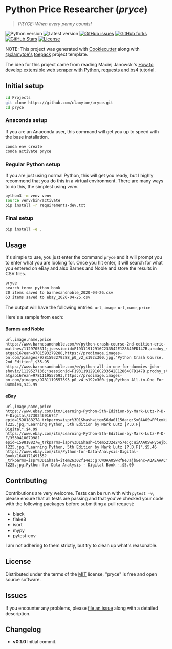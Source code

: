 # Python Price Researcher (*pryce*)

> *PRYCE: When every penny counts!*

![Python version][python-version]
![Latest version][latest-version]
[![GitHub issues][issues-image]][issues-url]
[![GitHub forks][fork-image]][fork-url]
[![GitHub Stars][stars-image]][stars-url]
[![License][license-image]][license-url]

NOTE: This project was generated with [Cookiecutter](https://github.com/audreyr/cookiecutter) along with [@clamytoe's](https://github.com/clamytoe) [toepack](https://github.com/clamytoe/toepack) project template.

The idea for this project came from reading Maciej Janowski's [How to develop extensible web scraper with Python, requests and bs4](https://janowski.dev/blog/how-develop-extensible-web-scraper-python-requests-and-bs4/) tutorial.
 
## Initial setup

```zsh
cd Projects
git clone https://github.com/clamytoe/pryce.git
cd pryce
```

### Anaconda setup

If you are an Anaconda user, this command will get you up to speed with the base installation.

```zsh
conda env create
conda activate pryce
```

### Regular Python setup

If you are just using normal Python, this will get you ready, but I highly recommend that you do this in a virtual environment. There are many ways to do this, the simplest using *venv*.

```zsh
python3 -m venv venv
source venv/bin/activate
pip install -r requirements-dev.txt
```

### Final setup

```zsh
pip install -e .
```

## Usage

It's simple to use, you just enter the command `pryce` and it will prompt you to enter what you are looking for.
Once you hit enter, it will search for what you entered on eBay and also Barnes and Noble and store the results in CSV files.
```zsh
pryce
search term: python book
20 items saved to barnesandnoble_2020-04-26.csv
63 items saved to ebay_2020-04-26.csv
```

The output will have the following entries: `url`, `image url`, `name`, `price`

Here's a sample from each:

#### Barnes and Noble

```csv
url,image,name,price
https://www.barnesandnoble.com/w/python-crash-course-2nd-edition-eric-matthes/1129705311;jsessionid=F19311912916C233542E128640FD147B.prodny_store01-atgap16?ean=9781593279288,https://prodimage.images-bn.com/pimages/9781593279288_p0_v2_s192x300.jpg,"Python Crash Course, 2nd Edition",$35.95
https://www.barnesandnoble.com/w/python-all-in-one-for-dummies-john-shovic/1129527136;jsessionid=F19311912916C233542E128640FD147B.prodny_store01-atgap16?ean=9781119557593,https://prodimage.images-bn.com/pimages/9781119557593_p0_v4_s192x300.jpg,Python All-in-One For Dummies,$35.99
```

#### eBay

```csv
url,image,name,price
https://www.ebay.com/itm/Learning-Python-5th-Edition-by-Mark-Lutz-P-D-F-Digital/373024691674?epid=159818827&_trkparms=ispr%3D1&hash=item56da0115da:g:Sx0AAOSwPPlemkU0&enc=AQAEAAACYIQvEcHUrT7nmUC3yY5qbPyaBN1nJEDYW8MyypsJPgXKQAYcH4BGwQtpYi1R8mhqgKeVRVjBT8y7ZWb89fDOpryWUgf0THIADujLfdreTjNdxdDL7Ho9hGlrunzP%2FeO%2BjPqo1cA1YMZrjVldYGi4PigGwAaDlna2HGx2AkOUvdkjVrXRSG9uUQJ4EAHfQk5Yzug1V7DC4NkgqfItgz0uPmjZKPLTU%2BJRIhf%2Bgu%2B76ie0uOyxgz8uHoVfGBbIIAR1bsQJsYzhaLFSZS8Z5f9ZLXznXbLa%2Fn5WPd0WmvYk3JbjdShaG3UNhnYOf%2FB73e1yX4gr4bl3BpRi412ON4C2epgKk264qdOGGTBxPZC6HwuNWH8lqeR%2BCLdNcaU9TJzQCC5NeCRPDXIxpYT19wb3JRuA9ynQZzqUBkbedyQFifKCzSYDCA41cGRiuZ0InUu3dpOVOGl8nh9L9CRdOvhHGw%2BS5Ft%2FY8xZDXz4b5ugvk7bUWkc%2Bl9PPGN%2BTxEgL7uyecu4kYUfroH6Da1buliXFa0JSy6Q05oHsAFMjBPinZlK1kQWHSE3P2ZAVfOWLBt9%2FBHUlV8nxQFMabMlPQRR6bQFXp86TFfd%2B65KBRg9zTo4drXU09o83rxW0FMp5wwKxLuX%2BGDldg8FqVLlkIBKneyQ1yXzKql%2B9egMhQy3GBbuDurKoBkrWae1Zs7pVI8byDs7ot9%2BVJZNpkUhs%2Bwy9nbEjiHYYbZdK4G%2Bmy8EipuUGCd%2FF6A4GaP7ZjBUO0m9LIrmmEFWGP8Njm1XFqMH0G%2F2DRBiof4zaN2jra5nOsI7&checksum=373024691674eec3b117d27745aeb8437c38a7402cf0,https://i.ebayimg.com/thumbs/images/g/Sx0AAOSwPPlemkU0/s-l225.jpg,"Learning Python, 5th Edition by Mark Lutz [P.D.F] Digital",$4.99
https://www.ebay.com/itm/Learning-Python-5th-Edition-by-Mark-Lutz-P-D-F/353041007998?epid=159818827&_trkparms=ispr%3D1&hash=item5232e2457e:g:uiAAAOSwHy5ejb3N&enc=AQAEAAACYIQvEcHUrT7nmUC3yY5qbPyaBN1nJEDYW8MyypsJPgXKVSUO5rLpLbvuHeymugu80jkeJwMVfeCKeg0ITkgGVQMkBeUPcbS8Byu%2BB13VFMdGVgU0Hs6FKIp3IYpat7zZ32icqQ7u30uazZOD3tLhEluvmSlxCs31UcMmL0sxZpF9rFEMyXDTZi%2FqsQGBjCnwJ2z97oLYXie4redXB6D%2BMAoZVbUvwRCAFvo6qZJasT8td5ezlWbSFRPrqCYU81GoswQWDF%2BPYm6F3NWf3UiZRC7kp%2FNPZF1BWRFzF1s%2FpKShfi62vMwBiWGjwDG14Y%2BE6u3FXFSvgvNh599vc8Cn3z%2F6rxepMaQ9twe1xu5%2FCcQhhq8RF9y5nSx%2FsL2Uc79cVWzBm66RF%2BD44iRczHpCgINOR0BVhnh8Wm73DnJ56gIU7IYvBOE3t%2BZKGs5IvaHNwRoWz0cW9%2BdHKB9Q4mO7a4BVgYkI2hauzB7g%2BAJ7V7LBRvJTaFE7NxeEXiViIbs%2FGbRa6TN7RzSGUNHE2mxT5%2Fj4OFMxalFF0MDe%2BhVpAuS%2BorlvZq6ZAydpX98e8iMMfW9SoqQZqs%2BHru1NE2MAW9%2FY9XhJVYo5b%2FjhiEV36KNxZ3iCGWA4nae0ICq4M0SBx6U3Q4PC240YGEtb6KyobSVxH%2FfpiAUjwQjmKrUm2FA1OmlH%2FdbPS9c4i1XV0V4oqyUpdWSK%2FeAjWt23FSCgKNh8Cp%2BfsHd2Vik3nmfacVog1CABO2v%2BKGPQ%2B55heBAf%2FXk7iEBEPZt068%2BIkEeiof1Ex55bXGdX7DwU3VBHW8FM&checksum=353041007998eec3b117d27745aeb8437c38a7402cf0,https://i.ebayimg.com/thumbs/images/g/uiAAAOSwHy5ejb3N/s-l225.jpg,"Learning Python, 5th Edition by Mark Lutz [P.D.F]",$5.46
https://www.ebay.com/itm/Python-for-Data-Analysis-Digital-Book/164017149155?_trkparms=ispr%3D1&hash=item26302f14e3:g:CWQAAOSwRfNeJajb&enc=AQAEAAACYIQvEcHUrT7nmUC3yY5qbPyaBN1nJEDYW8MyypsJPgXKym2Jdff8P6pcVkPslsrmD%2FKB5Tt5obK4SAXz8AMh7rk%2Bjqb8w3homSNe2yU4pIFSqcTS3Mm%2F7T9gADUVMsf5gNhtXIUv58qU21SyBcj14tQRxv2dBqxNVtnkxCw3dShWz5fgfIOfa01raIg3WdvCbVCWaOjqF3ZNbHjSq03pPqGJxgc574IqF0iP3AFullA9RJsDKgtOmLKerhPr7q%2FDQ%2B0bFYKWuE1IGPHt1RKcW869wCpQnJvgMJdJg5weGRqRSxhZB4j9poYQVYstD5fx8O9MB%2Fjivc1t8SM6CzqVh7evWUqwslZF7WcIZ%2FwgWWpsuA5%2BYP4WidEypGgLLh6Qj5VVz9E8xe1fx6EObVTvp3tmJXx2p4RouYABOlAf1e0u1fUG0FlhdnITn9w0twnCAhJE57N6ggr3nYZL7qjipejotQLwSMM%2BcXq%2BHgI4gnkMedmZ0lsZDXhzMtGRWmMdqX%2BIw0wR8I%2BYYrLHc5Q2I7SBDy6dwoW9rdLJ1sBeIY8eDeTSEAJmYWuxmEGPAzil3yZ7SktRnoolA%2BhQBb7WDiVV14zjG2%2Byi29%2FH5%2BfTuqOSfoBd7kzbI%2BtZMvVsnPGLWQmAdVzCxDNLVWyxx1vGq4Ivv14BOXXaPT%2Byew0EDuKDBFbTo8SLqOHzlklSCbT%2FF5uHCSru46ZmIZF5A4WKDHvKUXNCzB5jBgtYinDP53j0nLV%2FnoKiEpyy25jxPSbbGv%2FlLoQnSWU9sOYdsLOkkjRso3troxyC8kYeaEq6ffY&checksum=164017149155eec3b117d27745aeb8437c38a7402cf0,https://i.ebayimg.com/thumbs/images/g/CWQAAOSwRfNeJajb/s-l225.jpg,Python for Data Analysis - Digital Book -,$5.00
```

## Contributing

Contributions are very welcome. Tests can be run with with `pytest -v`, please ensure that all tests are passing and that you've checked your code with the following packages before submitting a pull request:

* black
* flake8
* isort
* mypy
* pytest-cov

I am not adhering to them strictly, but try to clean up what's reasonable.

## License

Distributed under the terms of the [MIT](https://opensource.org/licenses/MIT) license, "pryce" is free and open source software.

## Issues

If you encounter any problems, please [file an issue](https://github.com/clamytoe/toepack/issues) along with a detailed description.

## Changelog

* **v0.1.0** Initial commit.

[python-version]:https://img.shields.io/badge/python-3.8-brightgreen.svg
[latest-version]:https://img.shields.io/badge/version-0.1.0-blue.svg
[issues-image]:https://img.shields.io/github/issues/clamytoe/pryce.svg
[issues-url]:https://github.com/clamytoe/pryce/issues
[fork-image]:https://img.shields.io/github/forks/clamytoe/pryce.svg
[fork-url]:https://github.com/clamytoe/pryce/network
[stars-image]:https://img.shields.io/github/stars/clamytoe/pryce.svg
[stars-url]:https://github.com/clamytoe/pryce/stargazers
[license-image]:https://img.shields.io/github/license/clamytoe/pryce.svg
[license-url]:https://github.com/clamytoe/pryce/blob/master/LICENSE

